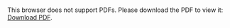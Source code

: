 <!--![My image](https://github.com/Sharwin24/Resume/blob/master/main.pdf!-->

<object data="https://github.com/Sharwin24/Resume/blob/master/main.pdf" type="application/pdf" width="595px" height="842px">
    <embed src="https://github.com/Sharwin24/Resume/blob/master/main.pdf" type="application/pdf">
        <p>This browser does not support PDFs. Please download the PDF to view it: <a href="https://github.com/Sharwin24/Resume/blob/master/main.pdf">Download PDF</a>.</p>
    </embed>
</object>
